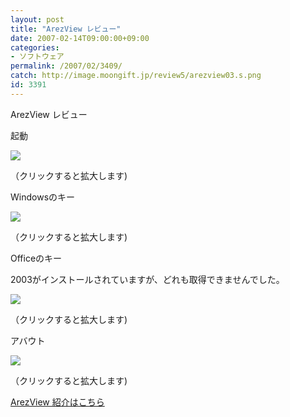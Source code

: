 ```yaml
---
layout: post
title: "ArezView レビュー"
date: 2007-02-14T09:00:00+09:00
categories:
- ソフトウェア
permalink: /2007/02/3409/
catch: http://image.moongift.jp/review5/arezview03.s.png
id: 3391
---
```

ArezView レビュー  
<!--more-->

起動

  

[![](http://image.moongift.jp/review5/arezview01.s.png)](http://image.moongift.jp/review5/arezview01.png)  
  
（クリックすると拡大します)

  

Windowsのキー

  

[![](http://image.moongift.jp/review5/arezview02.s.png)](http://image.moongift.jp/review5/arezview02.png)  
  
（クリックすると拡大します)

  

Officeのキー

  

2003がインストールされていますが、どれも取得できませんでした。

  

[![](http://image.moongift.jp/review5/arezview03.s.png)](http://image.moongift.jp/review5/arezview03.png)  
  
（クリックすると拡大します)

  

アバウト

  

[![](http://image.moongift.jp/review5/arezview04.s.png)](http://image.moongift.jp/review5/arezview04.png)  
  
（クリックすると拡大します)

  

[ArezView 紹介はこちら](http://fw.moongift.jp/intro/i-3403.html)

